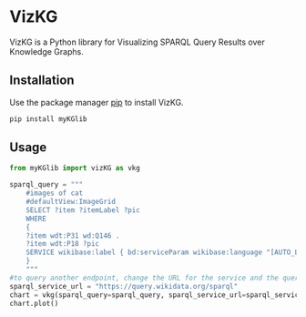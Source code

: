 # VizKG
VizKG is a Python library for Visualizing SPARQL Query Results over Knowledge Graphs.

## Installation
Use the package manager [pip](https://pip.pypa.io/en/stable/) to install VizKG.

```bash
pip install myKGlib
```

## Usage
```python
from myKGlib import vizKG as vkg

sparql_query = """
    #images of cat
    #defaultView:ImageGrid
    SELECT ?item ?itemLabel ?pic
    WHERE
    {
    ?item wdt:P31 wd:Q146 .
    ?item wdt:P18 ?pic
    SERVICE wikibase:label { bd:serviceParam wikibase:language "[AUTO_LANGUAGE],en" }
    }
    """
#to query another endpoint, change the URL for the service and the query
sparql_service_url = "https://query.wikidata.org/sparql"
chart = vkg(sparql_query=sparql_query, sparql_service_url=sparql_service_url, chart='imageGrid')
chart.plot()
```
